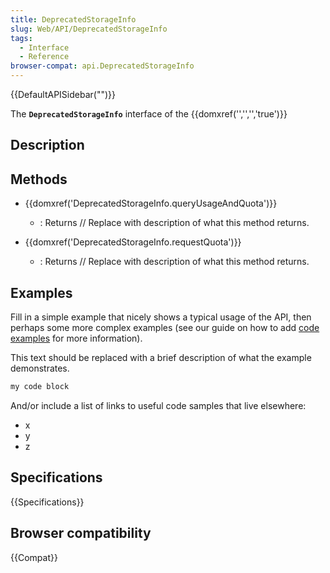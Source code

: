 ```yaml
---
title: DeprecatedStorageInfo
slug: Web/API/DeprecatedStorageInfo
tags:
  - Interface
  - Reference
browser-compat: api.DeprecatedStorageInfo
---
```

{{DefaultAPISidebar("")}}

The **`DeprecatedStorageInfo`** interface of the {{domxref('','','','true')}} 

## Description

 





## Methods

- {{domxref('DeprecatedStorageInfo.queryUsageAndQuota')}}
  - : Returns // Replace with description of what this method returns.

- {{domxref('DeprecatedStorageInfo.requestQuota')}}
  - : Returns // Replace with description of what this method returns.

## Examples

Fill in a simple example that nicely shows a typical usage of the API, then perhaps some more complex examples (see our guide on how to add [code examples](/en-US/docs/MDN/Contribute/Structures/Code_examples) for more information).

This text should be replaced with a brief description of what the example demonstrates.

```js
my code block
```

And/or include a list of links to useful code samples that live elsewhere:

*   x
*   y
*   z

## Specifications

{{Specifications}}

## Browser compatibility

{{Compat}}


